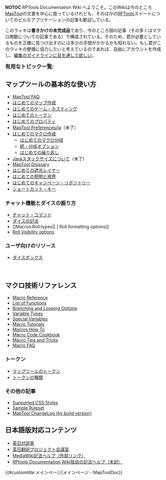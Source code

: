 __NOTOC__ RPTools Documentation Wiki
へようこそ。このWikiは今のところ[MapTool](http://www.rptools.net/index.php?page=maptool)の文書を中心に扱っているけれども、そのほかの[RPTools](http://www.rptools.net)スイートについてのどんなアプリケーションの記事も歓迎している。

このウィキは**書きかけの未完成品**であり、今のところ個の記事（その多くはマクロ関数についての記事である）で構成されている。そのため、君が必要としているものを正確に見つけ出すのには多少の手間がかかるかも知れない。もし君がこのウィキの整備に協力したいと考えているのであれば、自由にアカウントを作成し、[編集のガイドラインに目を通して欲しい](Editor:Translation/ja "wikilink")。

<big>**有用なトピック一覧:**</big>

## マップツールの基本的な使い方

  - [MapTool FAQ](MapTool_FAQ "wikilink")
  - [はじめてのマップ作成](Introduction_to_Mapping/ja "wikilink")
  - [はじめてのゲーム・ホスティング](Introduction_to_Game_Hosting/ja "wikilink")
  - [はじめてのトークン](Introduction_to_Tokens/ja "wikilink")
  - [はじめてのプロパティ](Introduction_to_Properties/ja "wikilink")
  - [MapTool Preferences/ja](MapTool_Preferences/ja "wikilink")（未了）
  - [はじめてのマクロ作成](Introduction_to_Macro_Writing/ja "wikilink")
      - [はじめてのマクロ分岐](Introduction_to_Macro_Branching/ja "wikilink")
      - [続・分岐オプション](More_Branching_Options/ja "wikilink")
      - [はじめての繰り返し](Introduction_to_Macro_Loops/ja "wikilink")
  - [Javaスタックサイズについて](Stack_Size/ja "wikilink")（未了）
  - [MapTool Glossary](Glossary "wikilink")
  - [はじめての遮光レイヤー](Introduction_to_Vision_Blocking/ja "wikilink")
  - [はじめての照明と視界](Introduction_to_Lights_and_Sights/ja "wikilink")
  - [はじめてのキャンペーン・リポジトリー](Introduction_to_Campaign_Repositories/ja "wikilink")
  - [ショートカット・キー](Shortcut_Keys/ja "wikilink")

### チャット機能とダイスの振り方

  - [チャット・コマンド](Chat_Commands/ja "wikilink")
  - [ダイスの記法](Dice_Expressions/ja "wikilink")
  - \[\[Macros:Roll:types|\[ \] Roll formatting options\]\]
  - [Roll visibility options](Macros:Roll:output "wikilink")

### ユーザ向けのリソース

  - [ダイスボックス](Dice_Box/ja "wikilink")

<big> </big>

## マクロ技術リファレンス

  - [Macro Reference](:Category:Macro "wikilink")
  - [List of Functions](:Category:Macro_Function "wikilink")
  - [Branching and Looping
    Options](Macros:Branching_and_Looping "wikilink")
  - [Variable Types](Variable_Types "wikilink")
  - [Special Variables](:Category:Special_Variable "wikilink")
  - [Macro Tutorials](:Category:Tutorial "wikilink")
  - [Macros How To](:Category:How_To "wikilink")
  - [Macro Code Cookbook](:Category:Cookbook "wikilink")
  - [Macro Tips and Tricks](Macro_Tips_and_Tricks "wikilink")
  - [Macro FAQ](Macro_FAQ "wikilink")

### トークン

  - [マップツールのトークン](Token/ja "wikilink")
  - [トークンの種類](Token_Types/ja "wikilink")

### その他の記事

  - [Supported CSS Styles](Supported_CSS_Styles "wikilink")
  - [Sample Ruleset](Sample_Ruleset "wikilink")
  - [MapTool ChangeLog (by build
    version)](MapTool_ChangeLog_\(by_build_version\) "wikilink")

## 日本語版対応コンテンツ

  - [英日対訳表](Bilingual_Glossary/ja "wikilink")
  - [英日翻訳プロジェクト会議室](Talk:Bilingual_Glossary/ja "wikilink")
  - [MediaWiki記法ヘルプ（外部リンク）](http://meta.wikimedia.org/wiki/%E3%83%98%E3%83%AB%E3%83%97:%E3%83%9A%E3%83%BC%E3%82%B8%E3%81%AE%E7%B7%A8%E9%9B%86)
  - [RPtools Documentation Wiki独自の記法ヘルプ（未訳）](Help:Editing "wikilink")

{{\#customtitle:メインページ|メインページ - MapToolDoc}}